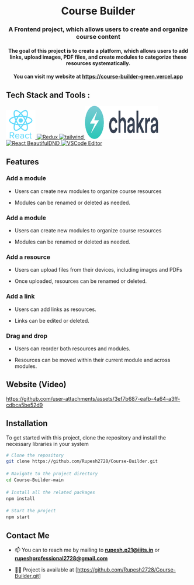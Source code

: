 ﻿﻿﻿﻿<h1 align="center">Course Builder</h1>
<h3 align="center">A Frontend project, which allows users to create and organize course content</h3>
<h4 align="center">The goal of this project is to create a platform, which allows users to add links, upload images, PDF files, and
create modules to categorize these resources systematically. </h4>
<h4 align="center">You can visit my website at <a href="https://course-builder-green.vercel.app/" target="blank">https://course-builder-green.vercel.app</a> </h3>

<h2 align="left">Tech Stack and Tools :</h2>
<p>

<a href="https://reactjs.org/" target="_blank" rel="noreferrer"> <img src="https://raw.githubusercontent.com/devicons/devicon/master/icons/react/react-original-wordmark.svg" alt="ReactJS" width="80" height="80"/> </a>
<a href="https://redux.js.org/" target="_blank" rel="noreferrer"> <img src="https://encrypted-tbn0.gstatic.com/images?q=tbn:ANd9GcSSKIdDVXhydpKijCM4jvDT9c5RorRpXq0Qvg&s" alt="Redux" width="100" height="100"/> </a>
<a href="https://tailwindcss.com/" target="_blank" rel="noreferrer"> <img src="https://www.vectorlogo.zone/logos/tailwindcss/tailwindcss-icon.svg" alt="tailwind" width="80" height="80"/> </a>
<a href="https://www.chakra-ui.com/" target="_blank" rel="noreferrer"> <img src="https://raw.githubusercontent.com/chakra-ui/chakra-ui/main/media/logo-colored@2x.png?raw=true" alt="Chakra UI" width="200" height="90"/> </a>
<a href="https://www.npmjs.com/package/react-beautiful-dnd" target="_blank" rel="noreferrer"> <img src="https://user-images.githubusercontent.com/2182637/53611918-54c1ff80-3c24-11e9-9917-66ac3cef513d.png" alt="React BeautifulDND" width="100" height="80"/> </a>
<a href="https://code.visualstudio.com/download" target="_blank" rel="noreferrer"> <img src="https://encrypted-tbn0.gstatic.com/images?q=tbn:ANd9GcTnoirCtiJhhN8Tvo0FJRRd4CInsOXkRX9EbA&s" alt="VSCode Editor" width="80" height="80"/> </a>

</p>

<h2 align="left">Features</h2>

<h3 align="left"> Add a module </h3>

- Users can create new modules to organize course resources

- Modules can be renamed or deleted as needed.

<h3 align="left"> Add a module </h3>

- Users can create new modules to organize course resources

- Modules can be renamed or deleted as needed.


<h3 align="left"> Add a resource </h3>

- Users can upload files from their devices, including images and PDFs

- Once uploaded, resources can be renamed or deleted.


<h3 align="left">Add a link</h3>

- Users can add links as resources.

- Links can be edited or deleted.


<h3 align="left">Drag and drop</h3>

- Users can reorder both resources and modules.

- Resources can be moved within their current module and across modules.


<h2 align="left">Website (Video)</h2>


https://github.com/user-attachments/assets/3ef7b687-eafb-4a64-a3ff-cdbca5be52d9


<h2 align="left">Installation</h2>
To get started with this project, clone the repository and install the necessary libraries in your system

```bash
# Clone the repository
git clone https://github.com/Rupesh2728/Course-Builder.git

# Navigate to the project directory
cd Course-Builder-main

# Install all the related packages
npm install  

# Start the project
npm start
```

<h2 align="left">Contact Me</h2>

- 📫 You can to reach me by mailing to **rupesh.p21@iiits.in** or **rupeshprofessional2728@gmail.com**

- 👨‍💻 Project is available at [https://github.com/Rupesh2728/Course-Builder.git]
  








